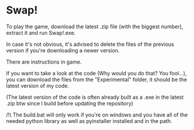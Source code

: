 # Swap!

To play the game, download the latest .zip file (with the biggest number), extract it and run Swap!.exe.

In case it's not obvious, it's advised to delete the files of the previous version if you're downloading a newer version.

There are instructions in game.


If you want to take a look at the code (Why would you do that? You fool...), you can download the files from the "Experimental" folder,
it should be the latest version of my code.

(The latest version of the code is often already built as a .exe in the latest .zip btw since I build before updating the repository)

/!\ The build.bat will only work if you're on windows and you have all of the needed python library
as well as pyinstaller installed and in the path.
